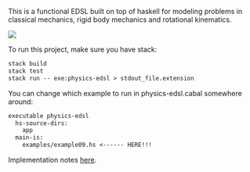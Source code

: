 This is a functional EDSL built on top of haskell for modeling problems in classical mechanics, rigid body mechanics and rotational kinematics.

![](results/samples/1.gif)

To run this project, make sure you have stack:

```md
stack build
stack test
stack run -- exe:physics-edsl > stdout_file.extension
```

You can change which example to run in physics-edsl.cabal somewhere around:

```md
executable physics-edsl
  hs-source-dirs:
    app
  main-is:
    examples/example09.hs <------ HERE!!!
```

Implementation notes [here](IMPNOTES.pdf). 
